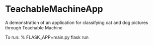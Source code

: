 # TeachableMachineApp
A demonstration of an application for classifying cat and dog pictures through Teachable Machine

To run:
% FLASK_APP=main.py flask run

